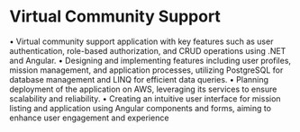# Virtual Community Support
• Virtual community support application with key features such as user authentication, role-based authorization, 
  and CRUD operations using .NET and Angular. 
• Designing and implementing features including user profiles, mission management, and application processes, utilizing 
  PostgreSQL for database management and LINQ for efficient data queries. 
• Planning deployment of the application on AWS, leveraging its services to ensure scalability and reliability. 
• Creating an intuitive user interface for mission listing and application using Angular components and forms, aiming to 
  enhance user engagement and experience
